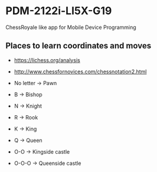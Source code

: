 # PDM-2122i-LI5X-G19
ChessRoyale like app for Mobile Device Programming

## Places to learn coordinates and moves
- https://lichess.org/analysis
- http://www.chessfornovices.com/chessnotation2.html

- No letter -> Pawn
- B -> Bishop
- N -> Knight
- R -> Rook
- K -> King
- Q -> Queen
- O-O -> Kingside castle
- O-O-O -> Queenside castle
